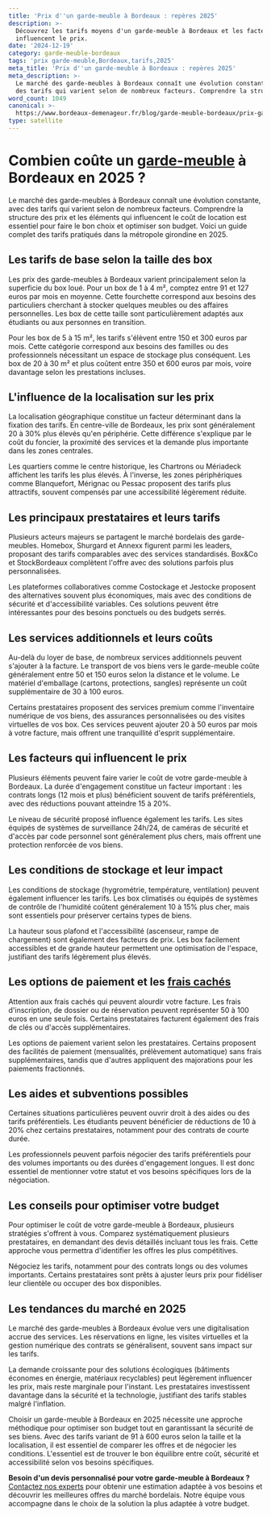 ```yaml
---
title: 'Prix d''un garde-meuble à Bordeaux : repères 2025'
description: >-
  Découvrez les tarifs moyens d'un garde-meuble à Bordeaux et les facteurs qui
  influencent le prix.
date: '2024-12-19'
category: garde-meuble-bordeaux
tags: 'prix garde-meuble,Bordeaux,tarifs,2025'
meta_title: 'Prix d''un garde-meuble à Bordeaux : repères 2025'
meta_description: >-
  Le marché des garde-meubles à Bordeaux connaît une évolution constante, avec
  des tarifs qui varient selon de nombreux facteurs. Comprendre la structur.
word_count: 1049
canonical: >-
  https://www.bordeaux-demenageur.fr/blog/garde-meuble-bordeaux/prix-garde-meuble-bordeaux-reperes-2025
type: satellite
---
```



# Combien coûte un [garde-meuble](/blog/garde-meuble/guide) à Bordeaux en 2025 ?

Le marché des garde-meubles à Bordeaux connaît une évolution constante, avec des tarifs qui varient selon de nombreux facteurs. Comprendre la structure des prix et les éléments qui influencent le coût de location est essentiel pour faire le bon choix et optimiser son budget. Voici un guide complet des tarifs pratiqués dans la métropole girondine en 2025.

## Les tarifs de base selon la taille des box

Les prix des garde-meubles à Bordeaux varient principalement selon la superficie du box loué. Pour un box de 1 à 4 m², comptez entre 91 et 127 euros par mois en moyenne. Cette fourchette correspond aux besoins des particuliers cherchant à stocker quelques meubles ou des affaires personnelles. Les box de cette taille sont particulièrement adaptés aux étudiants ou aux personnes en transition.

Pour les box de 5 à 15 m², les tarifs s'élèvent entre 150 et 300 euros par mois. Cette catégorie correspond aux besoins des familles ou des professionnels nécessitant un espace de stockage plus conséquent. Les box de 20 à 30 m² et plus coûtent entre 350 et 600 euros par mois, voire davantage selon les prestations incluses.

## L'influence de la localisation sur les prix

La localisation géographique constitue un facteur déterminant dans la fixation des tarifs. En centre-ville de Bordeaux, les prix sont généralement 20 à 30% plus élevés qu'en périphérie. Cette différence s'explique par le coût du foncier, la proximité des services et la demande plus importante dans les zones centrales.

Les quartiers comme le centre historique, les Chartrons ou Mériadeck affichent les tarifs les plus élevés. À l'inverse, les zones périphériques comme Blanquefort, Mérignac ou Pessac proposent des tarifs plus attractifs, souvent compensés par une accessibilité légèrement réduite.

## Les principaux prestataires et leurs tarifs

Plusieurs acteurs majeurs se partagent le marché bordelais des garde-meubles. Homebox, Shurgard et Annexx figurent parmi les leaders, proposant des tarifs comparables avec des services standardisés. Box&Co et StockBordeaux complètent l'offre avec des solutions parfois plus personnalisées.

Les plateformes collaboratives comme Costockage et Jestocke proposent des alternatives souvent plus économiques, mais avec des conditions de sécurité et d'accessibilité variables. Ces solutions peuvent être intéressantes pour des besoins ponctuels ou des budgets serrés.

## Les services additionnels et leurs coûts

Au-delà du loyer de base, de nombreux services additionnels peuvent s'ajouter à la facture. Le transport de vos biens vers le garde-meuble coûte généralement entre 50 et 150 euros selon la distance et le volume. Le matériel d'emballage (cartons, protections, sangles) représente un coût supplémentaire de 30 à 100 euros.

Certains prestataires proposent des services premium comme l'inventaire numérique de vos biens, des assurances personnalisées ou des visites virtuelles de vos box. Ces services peuvent ajouter 20 à 50 euros par mois à votre facture, mais offrent une tranquillité d'esprit supplémentaire.

## Les facteurs qui influencent le prix

Plusieurs éléments peuvent faire varier le coût de votre garde-meuble à Bordeaux. La durée d'engagement constitue un facteur important : les contrats longs (12 mois et plus) bénéficient souvent de tarifs préférentiels, avec des réductions pouvant atteindre 15 à 20%.

Le niveau de sécurité proposé influence également les tarifs. Les sites équipés de systèmes de surveillance 24h/24, de caméras de sécurité et d'accès par code personnel sont généralement plus chers, mais offrent une protection renforcée de vos biens.

## Les conditions de stockage et leur impact

Les conditions de stockage (hygrométrie, température, ventilation) peuvent également influencer les tarifs. Les box climatisés ou équipés de systèmes de contrôle de l'humidité coûtent généralement 10 à 15% plus cher, mais sont essentiels pour préserver certains types de biens.

La hauteur sous plafond et l'accessibilité (ascenseur, rampe de chargement) sont également des facteurs de prix. Les box facilement accessibles et de grande hauteur permettent une optimisation de l'espace, justifiant des tarifs légèrement plus élevés.

## Les options de paiement et les [frais cachés](/blog/prix/frais-caches-demenagement)

Attention aux frais cachés qui peuvent alourdir votre facture. Les frais d'inscription, de dossier ou de réservation peuvent représenter 50 à 100 euros en une seule fois. Certains prestataires facturent également des frais de clés ou d'accès supplémentaires.

Les options de paiement varient selon les prestataires. Certains proposent des facilités de paiement (mensualités, prélèvement automatique) sans frais supplémentaires, tandis que d'autres appliquent des majorations pour les paiements fractionnés.

## Les aides et subventions possibles

Certaines situations particulières peuvent ouvrir droit à des aides ou des tarifs préférentiels. Les étudiants peuvent bénéficier de réductions de 10 à 20% chez certains prestataires, notamment pour des contrats de courte durée.

Les professionnels peuvent parfois négocier des tarifs préférentiels pour des volumes importants ou des durées d'engagement longues. Il est donc essentiel de mentionner votre statut et vos besoins spécifiques lors de la négociation.

## Les conseils pour optimiser votre budget

Pour optimiser le coût de votre garde-meuble à Bordeaux, plusieurs stratégies s'offrent à vous. Comparez systématiquement plusieurs prestataires, en demandant des devis détaillés incluant tous les frais. Cette approche vous permettra d'identifier les offres les plus compétitives.

Négociez les tarifs, notamment pour des contrats longs ou des volumes importants. Certains prestataires sont prêts à ajuster leurs prix pour fidéliser leur clientèle ou occuper des box disponibles.

## Les tendances du marché en 2025

Le marché des garde-meubles à Bordeaux évolue vers une digitalisation accrue des services. Les réservations en ligne, les visites virtuelles et la gestion numérique des contrats se généralisent, souvent sans impact sur les tarifs.

La demande croissante pour des solutions écologiques (bâtiments économes en énergie, matériaux recyclables) peut légèrement influencer les prix, mais reste marginale pour l'instant. Les prestataires investissent davantage dans la sécurité et la technologie, justifiant des tarifs stables malgré l'inflation.

Choisir un garde-meuble à Bordeaux en 2025 nécessite une approche méthodique pour optimiser son budget tout en garantissant la sécurité de ses biens. Avec des tarifs variant de 91 à 600 euros selon la taille et la localisation, il est essentiel de comparer les offres et de négocier les conditions. L'essentiel est de trouver le bon équilibre entre coût, sécurité et accessibilité selon vos besoins spécifiques.

**Besoin d'un devis personnalisé pour votre garde-meuble à Bordeaux ?** [Contactez nos experts](/contact) pour obtenir une estimation adaptée à vos besoins et découvrir les meilleures offres du marché bordelais. Notre équipe vous accompagne dans le choix de la solution la plus adaptée à votre budget.
